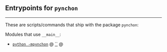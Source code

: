 
## Entrypoints for `pynchon`

-------------------------------------------------------------------------------

These are scripts/commands that ship with the package `pynchon`:



Modules that use `__main__`:


* [`python -mpynchon`](/docs/cli/pynchon.md) @ [``](/) @